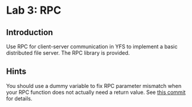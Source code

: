 # Lab 3: RPC

## Introduction
Use RPC for client-server communication in YFS to implement a basic distributed file server. The RPC library is provided.

## Hints
You should use a dummy variable to fix RPC parameter mismatch when your RPC function does not actually need a return value. See [this commit](../../../commit/0dab738b2ad87b3fadf53c16ab37d69859435b69) for details.
